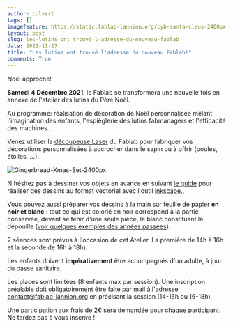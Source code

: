 ```yaml
---
author: colvert
tags: []
imagefeature: https://static.fablab-lannion.org/cyb-santa-claus-2400px.png
layout: post
slug: les-lutins-ont trouvé-l-adresse-du-nouveau-fablab
date: 2021-11-27
title: "Les lutins ont trouvé l'adresse du nouveau Fablab!"
comments: True
---
```

Noël approche!

**Samedi 4 Décembre 2021**, le Fablab se transformera une nouvelle fois en
annexe de l'atelier des lutins du Père Noël.

Au programme: réalisation de décoration de Noël personnalisée mêlant l'imagination des enfants,
l'espièglerie des lutins fabmanagers et l'efficacité des machines...

Venez utiliser la
[découpeuse Laser](http://fablab-lannion.org/wiki/index.php?title=D%C3%A9coupeuse_laser_Keyland)
du Fablab pour fabriquer vos décorations personnalisées à accrocher dans le
sapin ou à offrir (boules, étoiles, ...).

![Gingerbread-Xmas-Set-2400px](https://static.fablab-lannion.org/Gingerbread-Xmas-Set-2400px-1024x813.png)

N'hésitez pas à dessiner vos objets en avance en suivant
[le guide](http://wiki.fablab-lannion.org/index.php?title=Chaine_logicielle_pour_d%C3%A9coupeuse_laser)
pour réaliser des dessins au format vectoriel avec l'outil
[inkscape.](https://inkscape.org/fr/).

Vous pouvez aussi préparer vos dessins à la main sur feuille de papier
**en noir et blanc** : tout ce qui est colorié en noir correspond à la
partie conservée, devant se tenir d'une seule pièce, le blanc constituant la
dépouille
([voir quelques exemples des années passées](https://wiki.fablab-lannion.org/index.php?title=AtelierNoel2017)).

2 séances sont prévus à l'occasion de cet Atelier. La première de 14h à 16h et la seconde de 16h à 18h).

Les enfants doivent **impérativement** être accompagnés d'un adulte, à jour du passe sanitaire.

Les places sont limitées (8 enfants max par session). 
Une inscription préalable doit obligatoirement être faite par mail à l'adresse contact@fablab-lannion.org
en précisant la session (14-16h ou 16-18h)

Une participation aux frais de 2€ sera demandée pour chaque participant.
Ne tardez pas à vous inscrire !
